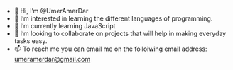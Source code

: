 - 👋 Hi, I’m @UmerAmerDar
- 👀 I’m interested in learning the different languages of programming.
- 🌱 I’m currently learning JavaScript
- 💞️ I’m looking to collaborate on projects that will help in making everyday tasks easy.
- 📫 To reach me you can email me on the folloiwing email address: umeramerdar@gmail.com

<!---
UmerAmerDar/UmerAmerDar is a ✨ special ✨ repository because its `README.md` (this file) appears on your GitHub profile.
You can click the Preview link to take a look at your changes.
--->
